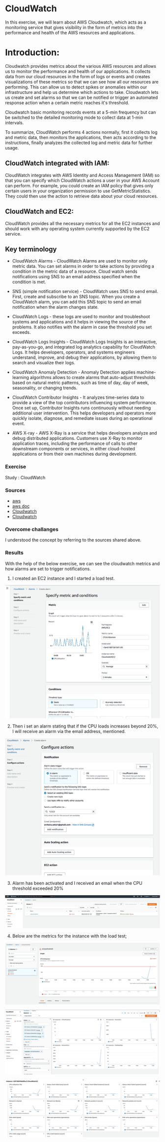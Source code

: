# CloudWatch 

In this exercise, we will learn about AWS Cloudwatch, which acts as a monitoring service that gives visibility in the form of metrics into the performance and health of the AWS resources and applications. 
# Introduction:

Cloudwatch provides metrics about the various AWS resources and allows us to monitor the performance and health of our applications. It collects data from our cloud resources in the form of logs or events and creates visualizations of these metrics so that we can see how all our resources are performing. This can allow us to detect spikes or anomalies within our infrastructure and help us determine which actions to take. Cloudwatch lets us create and set alarms so that we can be notified or trigger an automated response action when a certain metric reaches it's threshold. 

Cloudwatch basic monitoring records events at a 5-min frequency but can be switched to the detailed monitoring mode to collect data at 1-min intervals. 

To summarize, CloudWatch performs 4 actions normally, first it collects log and metric data, then monitors the applications, then acts according to the instructions, finally analyzes the collected log and metric data for further usage.

## CloudWatch integrated with IAM:

CloudWatch integrates with AWS Identity and Access Management (IAM) so that you can specify which CloudWatch actions a user in your AWS Account can perform. For example, you could create an IAM policy that gives only certain users in your organization permission to use GetMetricStatistics. They could then use the action to retrieve data about your cloud resources.

## CloudWatch and EC2:

CloudWatch provides all the necessary metrics for all the EC2 instances and should work with any operating system currently supported by the EC2 service.

## Key terminology

- CloudWatch Alarms - CloudWatch Alarms are used to monitor only metric data. You can set alarms in order to take actions by providing a condition in the metric data of a resource. Cloud watch sends notifications using SNS to an email address specified when the condition is met.

- SNS (simple notification service)  - CloudWatch uses SNS to send email. First, create and subscribe to an SNS topic. When you create a CloudWatch alarm, you can add this SNS topic to send an email notification when the alarm changes state.

- CloudWatch Logs - these logs are used to monitor and troubleshoot systems and applications and it helps in viewing the source of the problems. It also notifies with the alarm in case the threshold you set exceeds.

- CloudWatch Logs Insights - CloudWatch Logs Insights is an interactive, pay-as-you-go, and integrated log analytics capability for CloudWatch Logs. It helps developers, operators, and systems engineers understand, improve, and debug their applications, by allowing them to search and visualize their logs. 

- CloudWatch Anomaly Detection - Anomaly Detection applies machine-learning algorithms allows to create alarms that auto-adjust thresholds based on natural metric patterns, such as time of day, day of week, seasonality, or changing trends.

- CloudWatch Contributor Insights - It analyzes time-series data to provide a view of the top contributors influencing system performance. Once set up, Contributor Insights runs continuously without needing additional user intervention. This helps developers and operators more quickly isolate, diagnose, and remediate issues during an operational event.

- AWS X-ray - AWS X-Ray is a service that helps developers analyze and debug distributed applications. Customers use X-Ray to monitor application traces, including the performance of calls to other downstream components or services, in either cloud-hosted applications or from their own machines during development.

### Exercise

Study : CloudWatch

### Sources

- [aws](https://aws.amazon.com/cloudwatch/)
- [aws doc](https://docs.aws.amazon.com/cloudwatch/index.html)
- [Cloudwatch](https://cloudcompiled.com/blog/cloudwatch-cloudtrail-difference/)
- [Cloudwatch](https://intellipaat.com/blog/what-is-cloudwatch-in-aws/)
### Overcome challanges

I understood the concept by referring to the sources shared above.

### Results
 
With the help of the below exercise, we can see the cloudwatch metrics and how alarms are set to trigger notifications. 

1. I created an EC2 instance and I started a load test. 

![AWS-14-7-AWSCloudwatch](../00_includes/AWS-Week3/AWS-14-7/i1.png)

2. Then i set an alarm stating that if the CPU loads increases beyond 20%, I will receive an alarm via the email address, mentioned.

![AWS-14-7-AWSCloudwatch](../00_includes/AWS-Week3/AWS-14-7/i2.png)

3. Alarm has been activated and I received an email when the CPU threshold exceeded 20%

![AWS-14-7-AWSCloudwatch](../00_includes/AWS-Week3/AWS-14-7/i3.png)

4. Below are the metrics for the instance with the load test;

![AWS-14-7-AWSCloudwatch](../00_includes/AWS-Week3/AWS-14-7/i4.png)

![AWS-14-7-AWSCloudwatch](../00_includes/AWS-Week3/AWS-14-7/i5.png)

![AWS-14-7-AWSCloudwatch](../00_includes/AWS-Week3/AWS-14-7/i6.png)


